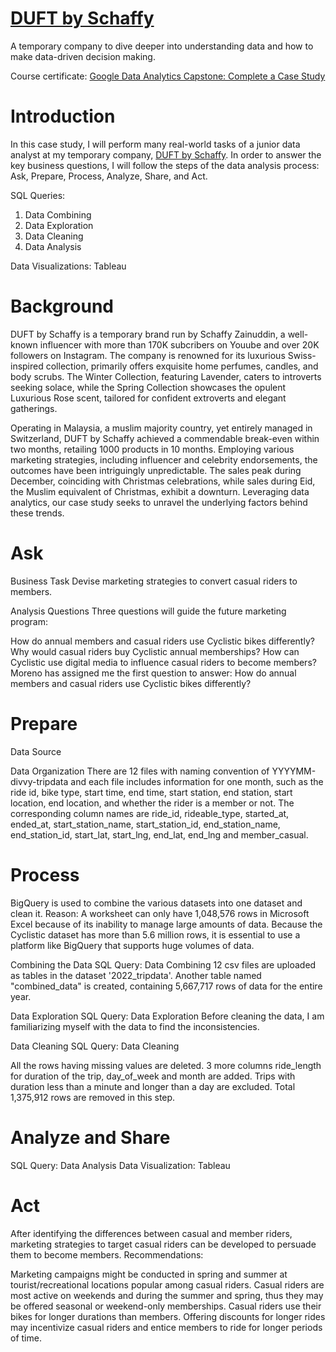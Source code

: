 # [DUFT by Schaffy](https://duftswiss.com/)
A temporary company to dive deeper into understanding data and how to make data-driven decision making.

Course certificate: [Google Data Analytics Capstone: Complete a Case Study](https://www.coursera.org/account/accomplishments/verify/P67G9BM7HW47)

# Introduction
In this case study, I will perform many real-world tasks of a junior data analyst at my temporary company, [DUFT by Schaffy](https://duftswiss.com/). In order to answer the key business questions, I will follow the steps of the data analysis process: Ask, Prepare, Process, Analyze, Share, and Act.

SQL Queries:
01. Data Combining
02. Data Exploration
03. Data Cleaning
04. Data Analysis

Data Visualizations: Tableau

# Background
DUFT by Schaffy is a temporary brand run by Schaffy Zainuddin, a well-known influencer with more than 170K subcribers on Youube and over 20K followers on Instagram. The company is renowned for its luxurious Swiss-inspired collection, primarily offers exquisite home perfumes, candles, and body scrubs. The Winter Collection, featuring Lavender, caters to introverts seeking solace, while the Spring Collection showcases the opulent Luxurious Rose scent, tailored for confident extroverts and elegant gatherings.

Operating in Malaysia, a muslim majority country, yet entirely managed in Switzerland, DUFT by Schaffy achieved a commendable break-even within two months, retailing 1000 products in 10 months. Employing various marketing strategies, including influencer and celebrity endorsements, the outcomes have been intriguingly unpredictable. The sales peak during December, coinciding with Christmas celebrations, while sales during Eid, the Muslim equivalent of Christmas, exhibit a downturn. Leveraging data analytics, our case study seeks to unravel the underlying factors behind these trends.


# Ask
Business Task
Devise marketing strategies to convert casual riders to members.

Analysis Questions
Three questions will guide the future marketing program:

How do annual members and casual riders use Cyclistic bikes differently?
Why would casual riders buy Cyclistic annual memberships?
How can Cyclistic use digital media to influence casual riders to become members?
Moreno has assigned me the first question to answer: How do annual members and casual riders use Cyclistic bikes differently?

# Prepare
Data Source

Data Organization
There are 12 files with naming convention of YYYYMM-divvy-tripdata and each file includes information for one month, such as the ride id, bike type, start time, end time, start station, end station, start location, end location, and whether the rider is a member or not. The corresponding column names are ride_id, rideable_type, started_at, ended_at, start_station_name, start_station_id, end_station_name, end_station_id, start_lat, start_lng, end_lat, end_lng and member_casual.

# Process
BigQuery is used to combine the various datasets into one dataset and clean it.
Reason:
A worksheet can only have 1,048,576 rows in Microsoft Excel because of its inability to manage large amounts of data. Because the Cyclistic dataset has more than 5.6 million rows, it is essential to use a platform like BigQuery that supports huge volumes of data.

Combining the Data
SQL Query: Data Combining
12 csv files are uploaded as tables in the dataset '2022_tripdata'. Another table named "combined_data" is created, containing 5,667,717 rows of data for the entire year.

Data Exploration
SQL Query: Data Exploration
Before cleaning the data, I am familiarizing myself with the data to find the inconsistencies.

Data Cleaning
SQL Query: Data Cleaning

All the rows having missing values are deleted.
3 more columns ride_length for duration of the trip, day_of_week and month are added.
Trips with duration less than a minute and longer than a day are excluded.
Total 1,375,912 rows are removed in this step.

# Analyze and Share
SQL Query: Data Analysis
Data Visualization: Tableau

# Act
After identifying the differences between casual and member riders, marketing strategies to target casual riders can be developed to persuade them to become members.
Recommendations:

Marketing campaigns might be conducted in spring and summer at tourist/recreational locations popular among casual riders.
Casual riders are most active on weekends and during the summer and spring, thus they may be offered seasonal or weekend-only memberships.
Casual riders use their bikes for longer durations than members. Offering discounts for longer rides may incentivize casual riders and entice members to ride for longer periods of time.

